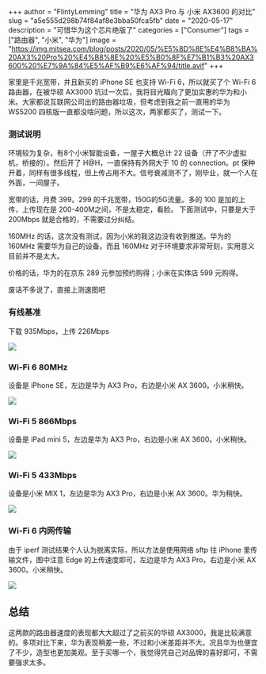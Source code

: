 +++
author = "FlintyLemming"
title = "华为 AX3 Pro 与 小米 AX3600 的对比"
slug = "a5e555d298b74f84af8e3bba50fca5fb"
date = "2020-05-17"
description = "可惜华为这个芯片绝版了"
categories = ["Consumer"]
tags = ["路由器", "小米", "华为"]
image = "https://img.mitsea.com/blog/posts/2020/05/%E5%8D%8E%E4%B8%BA%20AX3%20Pro%20%E4%B8%8E%20%E5%B0%8F%E7%B1%B3%20AX3600%20%E7%9A%84%E5%AF%B9%E6%AF%94/title.avif"
+++

家里是千兆宽带，并且新买的 iPhone SE 也支持 Wi-Fi 6，所以就买了个 Wi-Fi 6 路由器，在被华硕 AX3000 坑过一次后，我将目光瞄向了更加实惠的华为和小米。大家都说互联网公司出的路由器垃圾，但考虑到我之前一直用的华为 WS5200 四核版一直都没啥问题，所以这次，两家都买了，测试一下。

### 测试说明

环境较为复杂，有8个小米智能设备，一屋子大概总计 22 设备（开了不少虚拟机，桥接的）。然后开了 H@H，一直保持有外网大于 10 的 connection。pt 保种开着，同样有很多线程，但上传占用不大。信号衰减测不了，刚毕业，就一个人在外面，一间屋子。

宽带的话，月费 399。299 的千兆宽带，150G的5G流量。多的 100 是加的上传，上传现在是 200-400M之间，不是太稳定，看脸。 下面测试中，只要是大于 200Mbps 就是合格的，不需要过分纠结。

160MHz 的话，这次没有测试，因为小米的我这边没有收到推送。华为的 160MHz 需要华为自己的设备。而且 160MHz 对于环境要求非常苛刻，实用意义目前并不是太大。

价格的话，华为的在京东 289 元参加预约购得；小米在实体店 599 元购得。

废话不多说了，直接上测速图吧

### 有线基准

下载 935Mbps，上传 226Mbps

![](https://img.mitsea.com/blog/posts/2020/05/%E5%8D%8E%E4%B8%BA%20AX3%20Pro%20%E4%B8%8E%20%E5%B0%8F%E7%B1%B3%20AX3600%20%E7%9A%84%E5%AF%B9%E6%AF%94/1.avif)

### Wi-Fi 6 80MHz

设备是 iPhone SE，左边是华为 AX3 Pro，右边是小米 AX 3600。小米稍快。

![](https://img.mitsea.com/blog/posts/2020/05/%E5%8D%8E%E4%B8%BA%20AX3%20Pro%20%E4%B8%8E%20%E5%B0%8F%E7%B1%B3%20AX3600%20%E7%9A%84%E5%AF%B9%E6%AF%94/2.avif)

### Wi-Fi 5 866Mbps

设备是 iPad mini 5，左边是华为 AX3 Pro，右边是小米 AX 3600。小米稍快。

![](https://img.mitsea.com/blog/posts/2020/05/%E5%8D%8E%E4%B8%BA%20AX3%20Pro%20%E4%B8%8E%20%E5%B0%8F%E7%B1%B3%20AX3600%20%E7%9A%84%E5%AF%B9%E6%AF%94/3.avif)

### Wi-Fi 5 433Mbps

设备是小米 MIX 1，左边是华为 AX3 Pro，右边是小米 AX 3600。华为稍快。

![](https://img.mitsea.com/blog/posts/2020/05/%E5%8D%8E%E4%B8%BA%20AX3%20Pro%20%E4%B8%8E%20%E5%B0%8F%E7%B1%B3%20AX3600%20%E7%9A%84%E5%AF%B9%E6%AF%94/4.avif)

### Wi-Fi 6 内网传输

由于 iperf 测试结果个人认为脱离实际，所以方法是使用网络 sftp 往 iPhone 里传输文件，图中注意 Edge 的上传速度即可，左边是华为 AX3 Pro，右边是小米 AX 3600。小米稍快。

![](https://img.mitsea.com/blog/posts/2020/05/%E5%8D%8E%E4%B8%BA%20AX3%20Pro%20%E4%B8%8E%20%E5%B0%8F%E7%B1%B3%20AX3600%20%E7%9A%84%E5%AF%B9%E6%AF%94/5.avif)

## 总结

这两款的路由器速度的表现都大大超过了之前买的华硕 AX3000，我是比较满意的。多项对比下来，华为表现稍差一些，不过和小米差距并不大。况且华为也便宜了不少，造型也更加美观。至于买哪一个，我觉得凭自己对品牌的喜好即可，不需要强求太多。